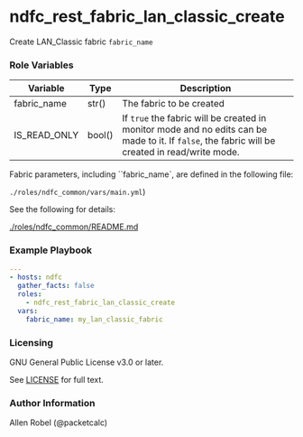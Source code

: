 # ndfc_rest_fabric_lan_classic_create

Create LAN_Classic fabric ``fabric_name``

### Role Variables

Variable        | Type   | Description
----------------|--------|----------------------------------------
fabric_name     | str()  | The fabric to be created
IS_READ_ONLY    | bool() | If ``true`` the fabric will be created in monitor mode and no edits can be made to it.  If ``false``, the fabric will be created in read/write mode.

Fabric parameters, including ``fabric_name`, are defined in the following file:

``./roles/ndfc_common/vars/main.yml``)

See the following for details:

[./roles/ndfc_common/README.md](https://github.com/allenrobel/ndfc-roles/tree/master/roles/ndfc_common/README.md)


### Example Playbook

```yaml
---
- hosts: ndfc
  gather_facts: false
  roles:
    - ndfc_rest_fabric_lan_classic_create
  vars:
    fabric_name: my_lan_classic_fabric
```

### Licensing

GNU General Public License v3.0 or later.

See [LICENSE](https://www.gnu.org/licenses/gpl-3.0.txt) for full text.

### Author Information

Allen Robel (@packetcalc)
